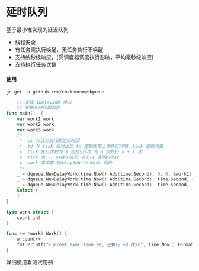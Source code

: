 # 延时队列

基于最小堆实现的延迟队列  
- 线程安全
- 有任务需执行唤醒，无任务执行不唤醒
- 支持纳秒级响应，(受调度器调度执行影响，平均毫秒级响应)
- 支持执行任务次数

#### 使用

`go get -u github.com/cuckooemm/dqueue`
```go
    // 实现 IDelayJob 接口
    // 到期执行回调函数
func main()  {
	var work1 work
	var work2 work
	var work3 work
    /*
     *  ex 为认为执行的绝对时间
     *  td 与 tick 成对出现 td 控制距离上次执行间隔，tick 控制次数
     ×  tick 执行次数为 0 则执行1次 为 n 则执行 n + 1 次
     ×  tick 为 -1 时持久执行 小于-1 返回error
     ×  work 需实现 IDelayJob 的 Work 函数
     */
	_ = dqueue.NewDelayWork(time.Now().Add(time.Second), 0, 0, &work1)
	_ = dqueue.NewDelayWork(time.Now().Add(time.Second), time.Second, 4, &work2)
	_ = dqueue.NewDelayWork(time.Now().Add(time.Second), time.Second, -1, &work3)
	select {
	}
}

type work struct {
	count int
}

func (w *work) Work() {
	w.count++
	fmt.Printf("current exec time %s, 已执行 %d 次\n", time.Now().Format("2006-01-02 15:03:04"),w.count)
}
```
详细使用看测试用例